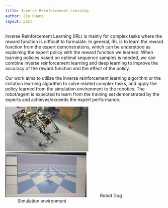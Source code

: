 ```yaml
---
title: Inverse Reinforcement Learning
author: Jie Huang
layout: post
---
```

<div class="container">
	<p>Inverse Reinforcement Learning (IRL) is mainly for complex tasks where the reward function is difficult to formulate. In general, IRL is to learn the reward function from the expert demonstrations, which can be understood as explaining the expert policy with the reward function we learned. When learning policies based on optimal sequence samples is needed, we can combine inverse reinforcement learning and deep learning to improve the accuracy of the reward function and the effect of the policy.</p>
	<p>Our work aims to utilize the inverse reinforcement learning algorithm or the imitation learning algorithm to solve related complex tasks, and apply the policy learned from the simulation environment to the robotics. The robot/agent is expected to learn from the training set demonstrated by the experts and achieves/exceeds the expert performance.</p>
</div>
<img src="/assets/images/research/dogbot.jpg" width="264"/>&nbsp;&nbsp;&nbsp;&nbsp;&nbsp;&nbsp;<img src="/assets/images/research/dogbot2.png" width="258">
<tr>
   &nbsp;&nbsp;&nbsp;&nbsp;&nbsp;&nbsp;&nbsp;&nbsp;&nbsp;
   <td align="center">Robot Dog</td>
   &nbsp;&nbsp;&nbsp;&nbsp;&nbsp;&nbsp; &nbsp;&nbsp;&nbsp;&nbsp;&nbsp;&nbsp;
   &nbsp;&nbsp;&nbsp;&nbsp;&nbsp;&nbsp;&nbsp;&nbsp;&nbsp;&nbsp;&nbsp;&nbsp;
   &nbsp;&nbsp;&nbsp;&nbsp;&nbsp;&nbsp;&nbsp;&nbsp;&nbsp;
   <td align="center">Simulation environment</td>
</tr>